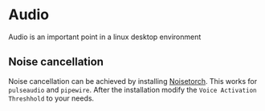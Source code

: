 # Audio

Audio is an important point in a linux desktop environment

## Noise cancellation

Noise cancellation can be achieved by installing
[Noisetorch](https://github.com/lawl/NoiseTorch).
This works for `pulseaudio` and `pipewire`.
After the installation modify the `Voice Activation Threshhold` to your needs.
